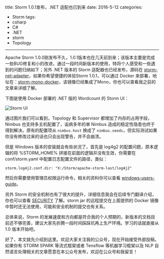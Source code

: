 title: Storm 1.0.1发布，.NET 适配也已到来
date: 2016-5-12
categories: 
- Storm
tags:
- csharp
- C#
- .NET
- storm
- Topology

---

 Apache Storm 1.0.0刚发布不久，1.0.1版本也在几天前到来；该版本主要是完成一些BUG修复和小的改进，通过一段时间新版本的使用，特将个人感受和一些遇到的问题归纳如下；另外 .NET 版本的 Storm 适配器也已经发布，源码在 [storm-net-adapter](https://github.com/ziyunhx/storm-net-adapter "storm-net-adapter")，如果你希望便捷的体验Storm 1.0.1，可以通过 Docker 来部署，地址在：[storm-mono-docker](https://github.com/ziyunhx/storm-mono-docker)，该镜像已经集成了Mono，你也可以查看我之前的文章来详细了解。

<!--more-->
 
 下图是使用 Docker 部署的 .NET 版的 Wordcount 的 Storm UI：
 
 ![Storm UI](https://www.tnidea.com/media/image/storm-ui-docker-101.png)
 
 通过图片我们可以看到，Topology 和 Supervisor 都增加了内存的占用字段，Nimbus 也支持多主机配置了，诟病多年的单 Nimbus 造成的稳定性隐患也终于得到解决。原有的配置项从 `nimbus.host` 换成了 `nimbus.seeds`，但实际测试如果你没有修改过来的话也只会出现警告，并不会崩溃。
 
 但是 Windows 版本的安装就会有些状况了，首先是 log4g2 的配置问题，原本逻辑的将 %STORM_HOME% 拼接在前面的逻辑并没有生效，你需要在 conf/storm.yaml 中配置日志配置文件的路径，类似：
 
    storm.log4j2.conf.dir: "X:/Storm/apache-storm-last/log4j2"
 
 然后你需要使用管理员权限运行命令，相关的资料你可以查看 [windows-users-guide](https://github.com/apache/storm/blob/master/docs/windows-users-guide.md "windows-users-guide")。
 
 另外 Storm 的安全机制也有了很大的提升，详细信息我会在后续专门翻译介绍，你也可以查看 [SECURITY](http://storm.apache.org/releases/1.0.1/SECURITY.html "SECURITY") 了解。storm jar 的远程提交在上面提供的 Docker 镜像中暂时还无法使用，可能和安全机制的提交也有关系。
 
 总体来说，Storm 的发展速度和方向都是符合我的个人预期的，新版本的文档目前还不够完善，建议大家先折腾一段时间踩踩坑再上生产环境。学习的话就直接从 1.0 版本开始吧。
 
 好了，本文就先介绍到这里。欢迎大家关注我的公众号，现在开始接受外部投稿，如果你有 STORM SPARK 等流式框架或者 Tensflow 等机器学习框架以及 NLP 自然语言处理相关的文章愿意在本公众号发布，欢迎在公众号和我留言！